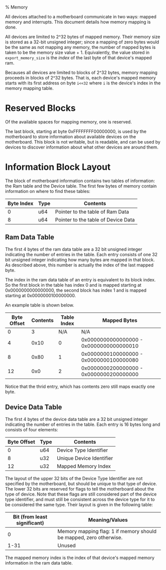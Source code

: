 % Memory

All devices attached to a motherboard communicate in two ways: mapped memory and
interrupts. This document details how memory mapping is done.

All devices are limited to 2^32 bytes of mapped memory. Their memory size is stored as a
32-bit unsigned integer; since a mapping of zero bytes would be the same as not mapping
any memory, the number of mapped bytes is taken to be the memory size value + 1.
Equivalently, the value stored in `export_memory_size` is the *index* of the last byte of
that device's mapped ram.

Becauses all devices are limited to blocks of 2^32 bytes, memory mapping proceeds in
blocks of 2^32 bytes. That is, each device's mapped memory starts with its first address
on byte `i<<32` where `i` is the device's index in the memory mapping table.

# Reserved Blocks

Of the available spaces for mapping memory, one is reserved.

The last block, starting at byte 0xFFFFFFFF00000000, is used by the motherboard to store
information about available devices on the motherboard. This block is not writable, but
is readable, and can be used by devices to discover information about what other devices
are around them.

# Information Block Layout

The block of motherboard information contains two tables of information: the Ram table and
the Device table. The first few bytes of memory contain information on where to find these
tables:

 Byte Index | Type | Contents
------------|------|-------------------------------------
 0          | u64  | Pointer to the table of Ram Data
 8          | u64  | Pointer to the table of Device Data

## Ram Data Table

The first 4 bytes of the ram data table are a 32 bit unsigned integer indicating the
number of entries in the table. Each entry consists of one 32 bit unsigned integer
indicating how many bytes are mapped in that block. As described above, this number is
actually the index of the last mapped byte.

The index in the ram data table of an entry is equivalent to its block index. So the first
block in the table has index 0 and is mapped starting at 0x0000000000000000, the second
block has index 1 and is mapped starting at 0x0000000100000000.

An example table is shown below.

 Byte Offset | Contents | Table Index | Mapped Bytes
-------------|----------|-------------|-----------------------------------------
 0           | 3        | N/A         | N/A
 4           | 0x10     | 0           | 0x0000000000000000 - 0x0000000000000010
 8           | 0x80     | 1           | 0x0000000100000000 - 0x0000000100000080
 12          | 0x0      | 2           | 0x0000000200000000 - 0x0000000200000000

Notice that the thrid entry, which has contents zero still maps exactly one byte.

## Device Data Table

The first 4 bytes of the device data table are a 32 bit unsigned integer indicating the
number of entries in the table. Each entry is 16 bytes long and consists of four elements:

 Byte Offset | Type | Contents
-------------|------|--------------------------
 0           | u64  | Device Type Identifier
 8           | u32  | Unique Device Identifier
 12          | u32  | Mapped Memory Index

The layout of the upper 32 bits of the Device Type Identifier are not specified by the
motherboard, but should be unique to that type of device. The lower 32 bits are reserved
for flags to tell the motherboard about the type of device. Note that these flags are
still considered part of the device type identifier, and must still be consistent across
the device type for it to be considered the same type. Their layout is given in the
following table:

 Bit (from least significant) | Meaning/Values
------------------------------|--------------------------------------------------------------------
 0                            | Memory mapping flag: 1 if memory should be mapped, zero otherwise.
 1-31                         | Unused

The mapped memory index is the index of that device's mapped memory information in the ram
data table.
